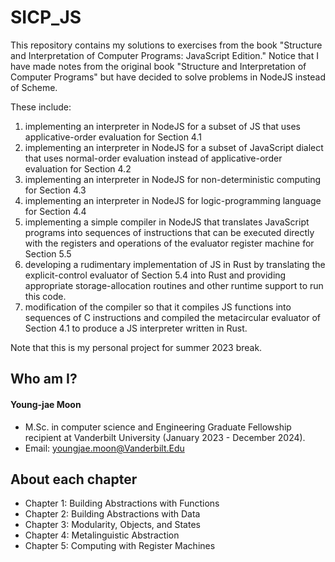 # SICP_JS 

This repository contains my solutions to exercises from the book "Structure and Interpretation of Computer Programs: JavaScript Edition." Notice that I have made notes from the original book "Structure and Interpretation of Computer Programs" but have decided to solve problems in NodeJS instead of Scheme.

These include:
1. implementing an interpreter in NodeJS for a subset of JS that uses applicative-order evaluation for Section 4.1
2. implementing an interpreter in NodeJS for a subset of JavaScript dialect that uses normal-order evaluation instead of applicative-order evaluation for Section 4.2
3. implementing an interpreter in NodeJS for non-deterministic computing for Section 4.3
4. implementing an interpreter in NodeJS for logic-programming language for Section 4.4
5. implementing a simple compiler in NodeJS that translates JavaScript programs into sequences of instructions that can be executed directly with the registers and operations of the evaluator register machine for Section 5.5
6. developing a rudimentary implementation of JS in Rust by translating the explicit-control evaluator of Section 5.4 into Rust and providing appropriate storage-allocation routines and other runtime support to run this code.
7. modification of the compiler so that it compiles JS functions into sequences of C instructions and compiled the metacircular evaluator of Section 4.1 to produce a JS interpreter written in Rust.

Note that this is my personal project for summer 2023 break.

## Who am I?
#### Young-jae Moon
* M.Sc. in computer science and Engineering Graduate Fellowship recipient at Vanderbilt University (January 2023 - December 2024).
* Email: youngjae.moon@Vanderbilt.Edu

## About each chapter

* Chapter 1: Building Abstractions with Functions
* Chapter 2: Building Abstractions with Data
* Chapter 3: Modularity, Objects, and States
* Chapter 4: Metalinguistic Abstraction
* Chapter 5: Computing with Register Machines
